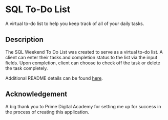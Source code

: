 # SQL To-Do List

A virtual to-do list to help you keep track of all of your daily tasks.

## Description

The SQL Weekend To Do List was created to serve as a virtual to-do list. A client can enter their tasks and completion status to the list via the input fields. Upon completion, client can choose to check off the task or delete the task completely.

Additional README details can be found [here](https://github.com/PrimeAcademy/readme-template/blob/master/README.md).

## Acknowledgement

A big thank you to Prime Digital Academy for setting me up for success in the process of creating this application.
